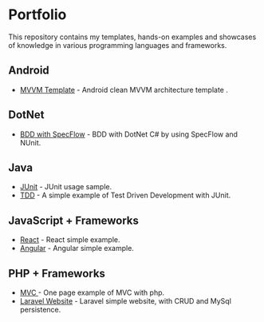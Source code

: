 # Portfolio

This repository contains my templates, hands-on examples and showcases of knowledge in various programming languages and frameworks.

## Android
* [MVVM Template](https://github.com/pablokintopp/Portfolio/tree/master/Android/MVVM_Template) - Android clean MVVM architecture template .

## DotNet
* [BDD with SpecFlow](https://github.com/pablokintopp/Examples/tree/master/DotNet/BDD%20with%20SpecFlow/BDDBasketDemo) - BDD with DotNet C# by using SpecFlow and NUnit.

## Java
* [JUnit](https://github.com/pablokintopp/Examples/tree/master/java/JUnitExample) - JUnit usage sample.
* [TDD](https://github.com/pablokintopp/Examples/tree/master/java/TDD) - A simple example of Test Driven Development with JUnit.

## JavaScript + Frameworks
* [React](https://github.com/pablokintopp/Examples/tree/master/JavaScript%20Frameworks/first_app_react) - React simple example.
* [Angular](https://github.com/pablokintopp/Examples/tree/master/JavaScript%20Frameworks/store-pablo) - Angular simple example.

## PHP + Frameworks
* [ MVC ](https://github.com/pablokintopp/Examples/tree/master/PHP/BasicExampleMVC) - One page example of MVC with php.
* [Laravel Website](https://github.com/pablokintopp/Examples/tree/master/PHP/Iniciando_com_Laravel) - Laravel simple website, with CRUD and MySql persistence. 


